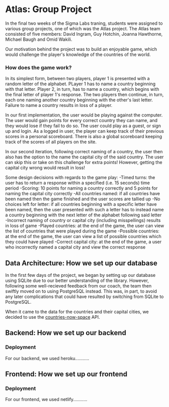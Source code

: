 # Atlas: Group Project

In the final two weeks of the Sigma Labs traning, students were assigned to various group projects, one of which was the Atlas project. The Atlas team consisted of five members: David Ingram, Guy Hotchin, Joanna Hawthorne, Michael Baugh and Omid Wakili. 

Our motivation behind the project was to build an enjoyable game, which would challenge the player's knowledge of the countries of the world.

### How does the game work?

In its simplest form, between two players, player 1 is presented with a random letter of the alphabet. PLayer 1 has to name a country beginning with that letter. Player 2, in turn, has to name a country, which begins with the final letter of player 1's response. The two players then continue, in turn, each one naming another country beginning with the other's last letter. Failure to name a country results in loss of a player. 

In our first implementation, the user would be playing against the computer. The user would gain points for every correct country they can name, and they would lose if they fail to do so. The user could play as a guest, or sign up and login. As a logged in user, the player can keep track of their previous scores in a personal scoreboard. There is also a global scoreboard keeping track of the scores of all players on the site. 

In our second iteration, following correct naming of a country, the user then also has the option to the name the capital city of the said country. The user can skip this or take on this challenge for extra points! However, getting the capital city wrong would result in loss!

Some design decisions with regards to the game play:
-Timed turns: the user has to return a response within a specified (i.e. 15 seconds) time period
-Scoring: 10 points for naming a country correctly and 5 points for naming the capital city correctly
-All countries named: if all countries have been named then the game finished and the user scores are tallied up
-No choices left for letter: if all countries beginning with a specific letter have been named, then the user presented with such a letter has to instead name a country beginning with the next letter of the alphabet following said letter
-Incorrect naming of country or capital city (including misspellings) results in loss of game
-Played countries: at the end of the game, the user can view the list of countries that were played during the game
-Possible countries: at the end of the game, the user can view a list of possible countries which they could have played
-Correct capital city: at the end of the game, a user who incorrectly named a capital city and view the correct response


## Data Architecture: How we set up our database

In the first few days of the project, we began by setting up our database using SQLite due to our better understanding of the library. However, following some well-recieved feedback from our coach, the team then swiftly moved on to using PostgreSQL instead. This was, in part, to avoid any later complications that could have resulted by switching from SQLite to PostgreSQL.

When it came to the data for the countries and their capital cities, we decided to use the [countries-now-space](https://countriesnow.space) API.

## Backend: How we set up our backend

### Deployment

For our backend, we used heroku...........

## Frontend: How we set up our frontend

### Deployment

For our frontend, we used netlify...........